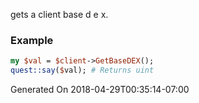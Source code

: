 gets a client base d e x.
### Example

```perl
my $val = $client->GetBaseDEX();
quest::say($val); # Returns uint
```


Generated On 2018-04-29T00:35:14-07:00